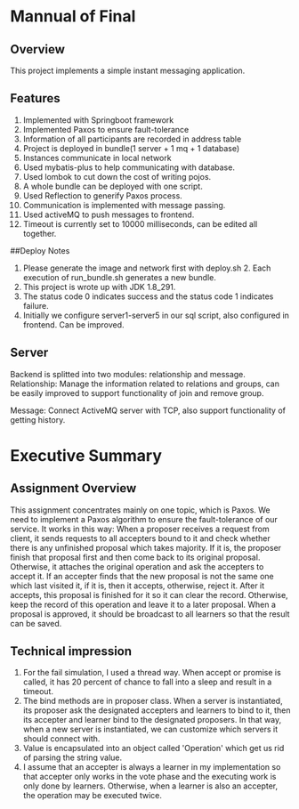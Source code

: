 # Mannual of Final
## Overview
This project implements a simple instant messaging application.

## Features
1. Implemented with Springboot framework
2. Implemented Paxos to ensure fault-tolerance
3. Information of all participants are recorded in address table
4. Project is deployed in bundle(1 server + 1 mq + 1 database)
5. Instances communicate in local network
6. Used mybatis-plus to help communicating with database.
7. Used lombok to cut down the cost of writing pojos.
8. A whole bundle can be deployed with one script.
9. Used Reflection to generify Paxos process.
10. Communication is implemented with message passing.
11. Used activeMQ to push messages to frontend.
12. Timeout is currently set to 10000 milliseconds, can be edited all together.

##Deploy Notes
1. Please generate the image and network first with deploy.sh
   2. Each execution of run_bundle.sh generates a new bundle.
3. This project is wrote up with JDK 1.8_291.
4. The status code 0 indicates success and the status code 1 indicates failure.
5. Initially we configure server1-server5 in our sql script, also configured in frontend. Can be improved.

## Server
Backend is splitted into two modules: relationship and message.
Relationship:
Manage the information related to relations and groups, 
can be easily improved to support functionality of join and remove group.

Message:
Connect ActiveMQ server with TCP, also support functionality of
getting history.

# Executive Summary
## Assignment Overview
This assignment concentrates mainly on one topic, which is Paxos.
We need to implement a Paxos algorithm to ensure the fault-tolerance of our service. It works in this way:
When a proposer receives a request from client, it sends requests to all accepters bound to it and check whether there is any unfinished proposal which takes majority. If it is, the proposer finish that proposal first and then come back to its original proposal. Otherwise, it attaches the original operation and ask the accepters to accept it. If an accepter finds that the new proposal is not the same one which last visited it, if it is, then it accepts, otherwise, reject it. After it accepts, this proposal is finished for it so it can clear the record. Otherwise, keep the record of this operation and leave it to a later proposal. When a proposal is approved, it should be broadcast to all learners so that the result can be saved.


## Technical impression
1. For the fail simulation, I used a thread way. When accept or promise is called, it has 20 percent of chance to fall into a sleep and result in a timeout.
2. The bind methods are in proposer class. When a server is instantiated, its proposer ask the designated accepters and learners to bind to it, then its accepter and learner bind to the designated proposers. In that way, when a new server is instantiated, we can customize which servers it should connect with.
3. Value is encapsulated into an object called 'Operation' which get us rid of parsing the string value.
4. I assume that an accepter is always a learner in my implementation so that accepter only works in the vote phase and the executing work is only done by learners. Otherwise, when a learner is also an accepter, the operation may be executed twice.
